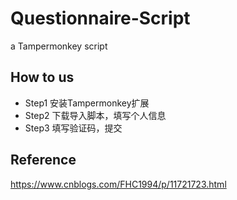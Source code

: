 # Questionnaire-Script
a Tampermonkey script
## How to us
+ Step1
安装Tampermonkey扩展
+ Step2
下载导入脚本，填写个人信息
+ Step3
填写验证码，提交
## Reference
https://www.cnblogs.com/FHC1994/p/11721723.html
